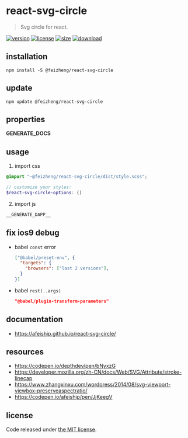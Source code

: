 # react-svg-circle
> Svg circle for react.

[![version][version-image]][version-url]
[![license][license-image]][license-url]
[![size][size-image]][size-url]
[![download][download-image]][download-url]

## installation
```shell
npm install -S @feizheng/react-svg-circle
```

## update
```shell
npm update @feizheng/react-svg-circle
```

## properties
__GENERATE_DOCS__

## usage
1. import css
  ```scss
  @import "~@feizheng/react-svg-circle/dist/style.scss";

  // customize your styles:
  $react-svg-circle-options: ()
  ```
2. import js
  ```js
__GENERATE_DAPP__
  ```

## fix ios9 debug
- babel `const` error
  ```json
  ["@babel/preset-env", {
    "targets": {
      "browsers": ["last 2 versions"],
    }
  }]
  ```
- babel `rest(..args)`
  ```json
  "@babel/plugin-transform-parameters"
  ```

## documentation
- https://afeiship.github.io/react-svg-circle/

## resources
- https://codepen.io/depthdev/pen/bNyxzG
- https://developer.mozilla.org/zh-CN/docs/Web/SVG/Attribute/stroke-linecap
- https://www.zhangxinxu.com/wordpress/2014/08/svg-viewport-viewbox-preserveaspectratio/
- https://codepen.io/afeiship/pen/JjKeegV


## license
Code released under [the MIT license](https://github.com/afeiship/react-svg-circle/blob/master/LICENSE.txt).

[version-image]: https://img.shields.io/npm/v/@feizheng/react-svg-circle
[version-url]: https://npmjs.org/package/@feizheng/react-svg-circle

[license-image]: https://img.shields.io/npm/l/@feizheng/react-svg-circle
[license-url]: https://github.com/afeiship/react-svg-circle/blob/master/LICENSE.txt

[size-image]: https://img.shields.io/bundlephobia/minzip/@feizheng/react-svg-circle
[size-url]: https://github.com/afeiship/react-svg-circle/blob/master/dist/react-svg-circle.min.js

[download-image]: https://img.shields.io/npm/dm/@feizheng/react-svg-circle
[download-url]: https://www.npmjs.com/package/@feizheng/react-svg-circle
